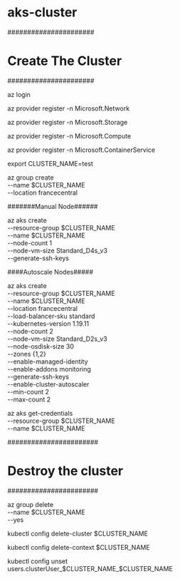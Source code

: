 # aks-cluster

######################
# Create The Cluster #
######################

az login

az provider register -n Microsoft.Network

az provider register -n Microsoft.Storage

az provider register -n Microsoft.Compute

az provider register -n Microsoft.ContainerService

export CLUSTER_NAME=test

az group create \
    --name $CLUSTER_NAME \
    --location francecentral

#######Manual Node######

az aks create \
    --resource-group $CLUSTER_NAME \
    --name $CLUSTER_NAME \
    --node-count 1 \
    --node-vm-size Standard_D4s_v3 \
    --generate-ssh-keys
    
    
    
####Autoscale Nodes#####

az aks create \
--resource-group $CLUSTER_NAME \
--name $CLUSTER_NAME \
--location francecentral \
--load-balancer-sku standard \
--kubernetes-version 1.19.11 \
--node-count 2 \
--node-vm-size Standard_D2s_v3 \
--node-osdisk-size 30 \
--zones {1,2} \
--enable-managed-identity \
--enable-addons monitoring \
--generate-ssh-keys \
--enable-cluster-autoscaler \
--min-count 2 \
--max-count 2

az aks get-credentials \
    --resource-group $CLUSTER_NAME \
    --name $CLUSTER_NAME

#######################
# Destroy the cluster #
#######################

az group delete \
    --name $CLUSTER_NAME \
    --yes

kubectl config delete-cluster $CLUSTER_NAME

kubectl config delete-context $CLUSTER_NAME

kubectl config unset \
    users.clusterUser_$CLUSTER_NAME_$CLUSTER_NAME
